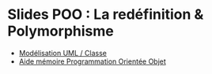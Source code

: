 # Slides POO : La redéfinition & Polymorphisme

<SlidesDeck src="poo_redefinition_polymorphisme" />

- [Modélisation UML / Classe](/cheatsheets/poo-uml/)
- [Aide mémoire Programmation Orientée Objet](/cheatsheets/poo/)
